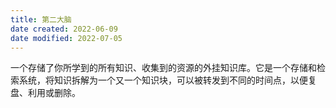 ```yaml
---
title: 第二大脑
date created: 2022-06-09
date modified: 2022-07-05
---
```


一个存储了你所学到的所有知识、收集到的资源的外挂知识库。它是一个存储和检索系统，将知识拆解为一个又一个知识块，可以被转发到不同的时间点，以便复盘、利用或删除。
